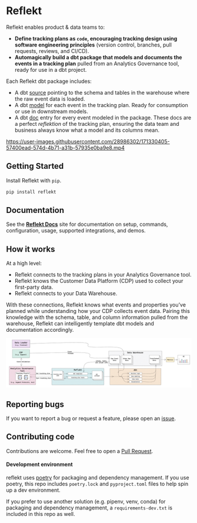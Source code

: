 <!--
SPDX-FileCopyrightText: 2022 Gregory Clunies <greg@reflekt-ci.com>

SPDX-License-Identifier: Apache-2.0
-->

# Reflekt
Reflekt enables product & data teams to:
- **Define tracking plans as `code`, encouraging tracking design using software engineering principles** (version control, branches, pull requests, reviews, and CI/CD).
- **Automagically build a dbt package that models and documents the events in a tracking plan** pulled from an Analytics Governance tool, ready for use in a dbt project.

Each Reflekt dbt package includes:
- A dbt [source](https://docs.getdbt.com/docs/building-a-dbt-project/using-sources) pointing to the schema and tables in the warehouse where the raw event data is loaded.
- A dbt [model](https://docs.getdbt.com/docs/building-a-dbt-project/building-models) for each event in the tracking plan. Ready for consumption or use in downstream models.
- A dbt [doc](https://docs.getdbt.com/docs/building-a-dbt-project/documentation) entry for every event modeled in the package. These docs are a perfect *reflektion* of the tracking plan, ensuring the data team and business always know what a model and its columns mean.

https://user-images.githubusercontent.com/28986302/171330405-57400ead-574d-4b71-a31b-57935e0ba9e8.mp4

## Getting Started
Install Reflekt with `pip`.
```bash
pip install reflekt
```

## Documentation
See the **[Reflekt Docs](https://reflekt-ci.notion.site/Reflekt-Docs-a27c2dd7006b4584b6a451819b09cdb7)** site for documentation on setup, commands, configuration, usage, supported integrations, and demos.

## How it works
At a high level:
- Reflekt connects to the tracking plans in your Analytics Governance tool.
- Reflekt knows the Customer Data Platform (CDP) used to collect your first-party data.
- Reflekt connects to your Data Warehouse.

With these connections, Reflekt knows what events and properties you’ve planned while understanding how your CDP collects event data. Pairing this knowledge with the schema, table, and column information pulled from the warehouse, Reflekt can intelligently template dbt models and documentation accordingly.

![reflekt-architecture](/docs/reflekt-arch-flow.jpg)

## Reporting bugs
If you want to report a bug or request a feature, please open an [issue](https://github.com/GClunies/reflekt/issues).

## Contributing code
Contributions are welcome. Feel free to open a [Pull Request](https://github.com/GClunies/reflekt/pulls).

#### Development environment
reflekt uses [poetry](https://python-poetry.org/) for packaging and dependency management. If you use poetry, this repo includes `poetry.lock` and `pyproject.toml` files to help spin up a dev environment.

If you prefer to use another solution (e.g. pipenv, venv, conda) for packaging and dependency management, a `requirements-dev.txt` is included in this repo as well.
